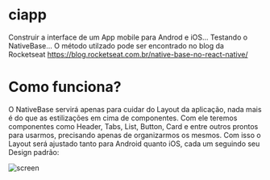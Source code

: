# ciapp
Construir a interface de um App mobile para Androd e iOS... Testando o NativeBase... O método utilzado pode ser encontrado no blog da Rocketseat https://blog.rocketseat.com.br/native-base-no-react-native/

# Como funciona?
O NativeBase servirá apenas para cuidar do Layout da aplicação, nada mais é do que as estilizações em cima de componentes. Com ele teremos componentes como Header, Tabs,  List, Button, Card e entre outros prontos para usarmos, precisando apenas de organizarmos os mesmos.
Com isso o Layout será ajustado tanto para Android quanto iOS, cada um seguindo seu Design padrão:

![screen](https://github.com/conexexoes-infinito/ciapp/blob/master/src/assets/image.png)
